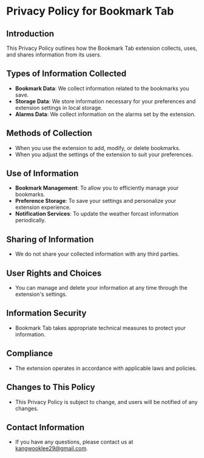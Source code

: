 # Privacy Policy for Bookmark Tab

## Introduction
This Privacy Policy outlines how the Bookmark Tab extension collects, uses, and shares information from its users.

## Types of Information Collected
- **Bookmark Data**: We collect information related to the bookmarks you save.
- **Storage Data**: We store information necessary for your preferences and extension settings in local storage.
- **Alarms Data**: We collect information on the alarms set by the extension.

## Methods of Collection
- When you use the extension to add, modify, or delete bookmarks.
- When you adjust the settings of the extension to suit your preferences.

## Use of Information
- **Bookmark Management**: To allow you to efficiently manage your bookmarks.
- **Preference Storage**: To save your settings and personalize your extension experience.
- **Notification Services**: To update the weather forcast information periodically.

## Sharing of Information
- We do not share your collected information with any third parties.

## User Rights and Choices
- You can manage and delete your information at any time through the extension's settings.

## Information Security
- Bookmark Tab takes appropriate technical measures to protect your information.

## Compliance
- The extension operates in accordance with applicable laws and policies.

## Changes to This Policy
- This Privacy Policy is subject to change, and users will be notified of any changes.

## Contact Information
- If you have any questions, please contact us at [kangwooklee29@gmail.com](mailto:kangwooklee29@gmail.com).
